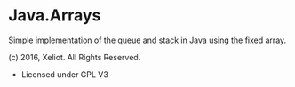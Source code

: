# Java.Arrays
Simple implementation of the queue and stack in Java using the fixed array.


(c) 2016, Xeliot. All Rights Reserved.
- Licensed under GPL V3
